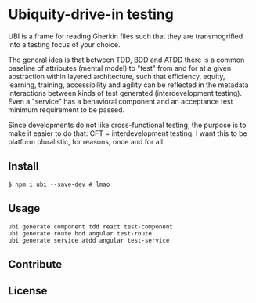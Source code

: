# Ubiquity-drive-in testing

UBI is a frame for reading Gherkin files such that they are transmogrified 
into a testing focus of your choice.

The general idea is that between TDD, BDD and ATDD there is a common baseline 
of attributes (mental model) to "test" from and for at a given abstraction 
within layered architecture, such that efficiency, equity, learning, training, 
accessibility and agility can be reflected in the metadata interactions 
between kinds of test generated (interdevelopment testing). Even a "service" has 
a behavioral component and an acceptance test minimum requirement to be passed.

Since developments do not like cross-functional testing, the purpose is to make 
it easier to do that: CFT = interdevelopment testing. I want this to be platform 
pluralistic, for reasons, once and for all.

## Install

```
$ npm i ubi --save-dev # lmao
```

## Usage

```
ubi generate component tdd react test-component
ubi generate route bdd angular test-route
ubi generate service atdd angular test-service
```

## Contribute

## License

